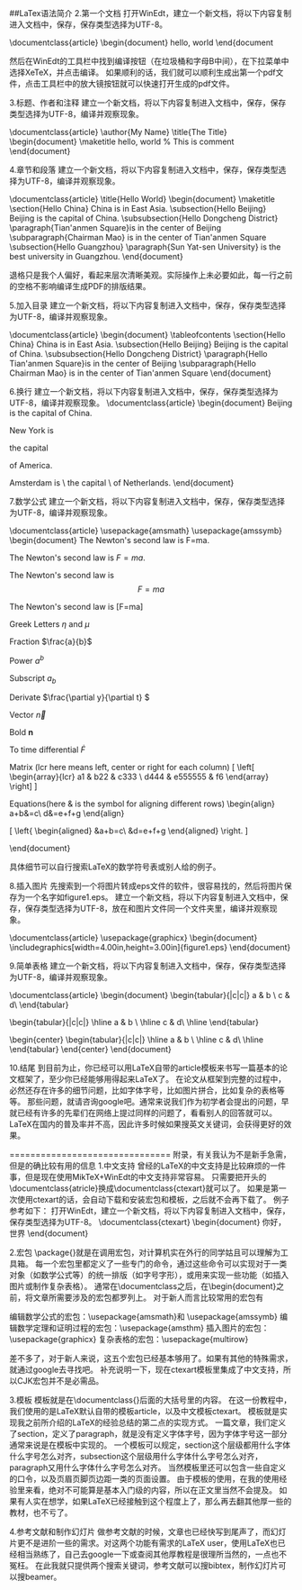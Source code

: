 ﻿##LaTex语法简介
2.第一个文档
打开WinEdt，建立一个新文档，将以下内容复制进入文档中，保存，保存类型选择为UTF-8。

\documentclass{article}
\begin{document}
hello, world
\end{document

然后在WinEdt的工具栏中找到编译按钮（在垃圾桶和字母B中间），在下拉菜单中选择XeTeX，并点击编译。
如果顺利的话，我们就可以顺利生成出第一个pdf文件，点击工具栏中的放大镜按钮就可以快速打开生成的pdf文件。


3.标题、作者和注释
建立一个新文档，将以下内容复制进入文档中，保存，保存类型选择为UTF-8，编译并观察现象。

\documentclass{article}
\author{My Name}
\title{The Title}
\begin{document}
\maketitle
hello, world % This is comment
\end{document}


4.章节和段落
建立一个新文档，将以下内容复制进入文档中，保存，保存类型选择为UTF-8，编译并观察现象。

\documentclass{article}
\title{Hello World}
\begin{document}
\maketitle
\section{Hello China} China is in East Asia.
\subsection{Hello Beijing} Beijing is the capital of China.
\subsubsection{Hello Dongcheng District}
\paragraph{Tian'anmen Square}is in the center of Beijing
\subparagraph{Chairman Mao} is in the center of Tian'anmen Square
\subsection{Hello Guangzhou}
\paragraph{Sun Yat-sen University} is the best university in Guangzhou.
\end{document}

退格只是我个人偏好，看起来层次清晰美观。实际操作上未必要如此，每一行之前的空格不影响编译生成PDF的排版结果。


5.加入目录
建立一个新文档，将以下内容复制进入文档中，保存，保存类型选择为UTF-8，编译并观察现象。

\documentclass{article}
\begin{document}
\tableofcontents
\section{Hello China} China is in East Asia.
\subsection{Hello Beijing} Beijing is the capital of China.
\subsubsection{Hello Dongcheng District}
\paragraph{Hello Tian'anmen Square}is in the center of Beijing
\subparagraph{Hello Chairman Mao} is in the center of Tian'anmen Square
\end{document}

6.换行
建立一个新文档，将以下内容复制进入文档中，保存，保存类型选择为UTF-8，编译并观察现象。
\documentclass{article}
\begin{document}
Beijing is
the capital
of China.

New York is

the capital

of America.

Amsterdam is \\ the capital \\
of Netherlands.
\end{document}


7.数学公式
建立一个新文档，将以下内容复制进入文档中，保存，保存类型选择为UTF-8，编译并观察现象。

\documentclass{article}
\usepackage{amsmath}
\usepackage{amssymb}
\begin{document}
The Newton's second law is F=ma.

The Newton's second law is $F=ma$.

The Newton's second law is
$$F=ma$$

The Newton's second law is
\[F=ma\]

Greek Letters $\eta$ and $\mu$

Fraction $\frac{a}{b}$

Power $a^b$

Subscript $a_b$

Derivate $\frac{\partial y}{\partial t} $

Vector $\vec{n}$

Bold $\mathbf{n}$

To time differential $\dot{F}$

Matrix (lcr here means left, center or right for each column)
\[
\left[
\begin{array}{lcr}
a1 & b22 & c333 \\
d444 & e555555 & f6
\end{array}
\right]
\]

Equations(here \& is the symbol for aligning different rows)
\begin{align}
a+b&=c\\
d&=e+f+g
\end{align}

\[
\left\{
\begin{aligned}
&a+b=c\\
&d=e+f+g
\end{aligned}
\right.
\]

\end{document}

具体细节可以自行搜索LaTeX的数学符号表或别人给的例子。


8.插入图片
先搜索到一个将图片转成eps文件的软件，很容易找的，然后将图片保存为一个名字如figure1.eps。
建立一个新文档，将以下内容复制进入文档中，保存，保存类型选择为UTF-8，放在和图片文件同一个文件夹里，编译并观察现象。

\documentclass{article}
\usepackage{graphicx}
\begin{document}
\includegraphics[width=4.00in,height=3.00in]{figure1.eps}
\end{document}


9.简单表格
建立一个新文档，将以下内容复制进入文档中，保存，保存类型选择为UTF-8，编译并观察现象。

\documentclass{article}
\begin{document}
\begin{tabular}{|c|c|}
a & b \\
c & d\\
\end{tabular}

\begin{tabular}{|c|c|}
\hline
a & b \\
\hline
c & d\\
\hline
\end{tabular}

\begin{center}
\begin{tabular}{|c|c|}
\hline
a & b \\ \hline
c & d\\
\hline
\end{tabular}
\end{center}
\end{document}


10.结尾
到目前为止，你已经可以用LaTeX自带的article模板来书写一篇基本的论文框架了，至少你已经能够用得起来LaTeX了。
在论文从框架到完整的过程中，必然还存在许多的细节问题，比如字体字号，比如图片拼合，比如复杂的表格等等。
那些问题，就请咨询google吧。通常来说我们作为初学者会提出的问题，早就已经有许多的先辈们在网络上提过同样的问题了，看看别人的回答就可以。
LaTeX在国内的普及率并不高，因此许多时候如果搜英文关键词，会获得更好的效果。

===============================
附录，有关我认为不是新手急需，但是的确比较有用的信息
1.中文支持
曾经的LaTeX的中文支持是比较麻烦的一件事，但是现在使用MikTeX+WinEdt的中文支持非常容易。
只需要把开头的\documentclass{atricle}换成\documentclass{ctexart}就可以了。
如果是第一次使用ctexart的话，会自动下载和安装宏包和模板，之后就不会再下载了。
例子参考如下：
打开WinEdt，建立一个新文档，将以下内容复制进入文档中，保存，保存类型选择为UTF-8。
\documentclass{ctexart}
\begin{document}
你好，世界
\end{document}


2.宏包
\package{}就是在调用宏包，对计算机实在外行的同学姑且可以理解为工具箱。
每一个宏包里都定义了一些专门的命令，通过这些命令可以实现对于一类对象（如数学公式等）的统一排版（如字号字形），或用来实现一些功能（如插入图片或制作复杂表格）。
通常在\documentclass之后，在\begin{document}之前，将文章所需要涉及的宏包都罗列上。
对于新人而言比较常用的宏包有

编辑数学公式的宏包：\usepackage{amsmath}和 \usepackage{amssymb}
编辑数学定理和证明过程的宏包：\usepackage{amsthm}
插入图片的宏包：\usepackage{graphicx}
复杂表格的宏包：\usepackage{multirow}

差不多了，对于新人来说，这五个宏包已经基本够用了。如果有其他的特殊需求，就通过google去寻找吧。
补充说明一下，现在ctexart模板里集成了中文支持，所以CJK宏包并不是必需品。


3.模板
模板就是在\documentclass{}后面的大括号里的内容。
在这一份教程中，我们使用的是LaTeX默认自带的模板article，以及中文模板ctexart。
模板就是实现我之前所介绍的LaTeX的经验总结的第二点的实现方式。
一篇文章，我们定义了section，定义了paragraph，就是没有定义字体字号，因为字体字号这一部分通常来说是在模板中实现的。
一个模板可以规定，section这个层级都用什么字体什么字号怎么对齐，subsection这个层级用什么字体什么字号怎么对齐，paragraph又用什么字体什么字号怎么对齐。
当然模板里还可以包含一些自定义的口令，以及页眉页脚页边距一类的页面设置。
由于模板的使用，在我的使用经验里来看，绝对不可能算是基本入门级的内容，所以在正文里当然不会提及。
如果有人实在想学，如果LaTeX已经接触到这个程度上了，那么再去翻其他厚一些的教材，也不亏了。


4.参考文献和制作幻灯片
做参考文献的时候，文章也已经快写到尾声了，而幻灯片更不是进阶一些的需求。对这两个功能有需求的LaTeX user，使用LaTeX也已经相当熟练了，自己去google一下或查阅其他厚教程是很理所当然的，一点也不冤枉。
在此我就只提供两个搜索关键词，参考文献可以搜bibtex，制作幻灯片可以搜beamer。